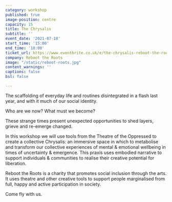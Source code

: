 ```yaml
---
category: workshop
published: true
image-position: centre
capacity: 15
title: The Chrysalis
subtitle: ''
event_date: '2021-07-18'
start_time: '15:00'
end_time: '18:00'
ticket_url: https://www.eventbrite.co.uk/e/the-chrysalis-reboot-the-roots-tickets-162115508851
company: Reboot the Roots
image: "/static/reboot-roots.jpg"
content_warnings: ''
captions: false
bsl: false

---
```

The scaffolding of everyday life and routines disintegrated in a flash last year, and with it much of our social identity. 

Who are we now? What must we become?

 

These strange times present unexpected opportunities to shed layers, grieve and re-emerge changed.

In this workshop we will use tools from the Theatre of the Oppressed to create a collective Chrysalis: an immersive space in which to metabolise and transform our collective experiences of mental & emotional wellbeing in times of uncertainty & emergence. This praxis uses embodied narrative to support individuals & communities to realise their creative potential for liberation.

 

Reboot the Roots is a charity that promotes social inclusion through the arts. It uses theatre and other creative tools to support people marginalised from full, happy and active participation in society.

Come fly with us.